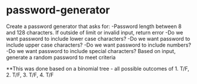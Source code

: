# password-generator

Create a password generator that asks for:
-Password length between 8 and 128 characters. If outside of limit or invalid input, return error
-Do we want password to include lower case characters?
-Do we want password to include upper case characters?
-Do we want password to include numbers?
-Do we want password to include special characters?
Based on input, generate a random password to meet criteria

**This was done based on a binomial tree - all possible outcomes of 1. T/F, 2. T/F, 3. T/F, 4. T/F
